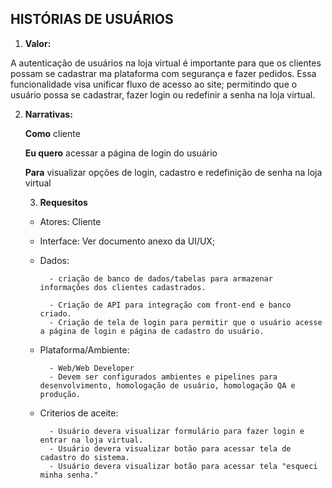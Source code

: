 ## HISTÓRIAS DE USUÁRIOS

1. **Valor:**

A autenticação de usuários na loja virtual é importante para que os clientes possam se cadastrar ma plataforma com segurança e fazer pedidos. Essa funcionalidade visa unificar fluxo de acesso ao site; permitindo que o usuário possa se cadastrar, fazer login ou redefinir a senha na loja virtual.

2. **Narrativas:**

    **Como** cliente

    **Eu quero** acessar a página de login do usuário

    **Para** visualizar opções de login, cadastro e redefinição de senha na loja virtual

    3. **Requesitos**

    - Atores: Cliente
    - Interface: Ver documento anexo da UI/UX;
    - Dados:

            - criação de banco de dados/tabelas para armazenar informações dos clientes cadastrados.

            - Criação de API para integração com front-end e banco criado.
            - Criação de tela de login para permitir que o usuário acesse a página de login e página de cadastro do usuário.
    - Plataforma/Ambiente:

            - Web/Web Developer
            - Devem ser configurados ambientes e pipelines para desenvolvimento, homologação de usuário, homologação QA e produção.
    - Criterios de aceite:
    
            - Usuário devera visualizar formulário para fazer login e entrar na loja virtual.
            - Usuário devera visualizar botão para acessar tela de cadastro do sistema.    
            - Usuário devera visualizar botão para acessar tela "esqueci minha senha."       
